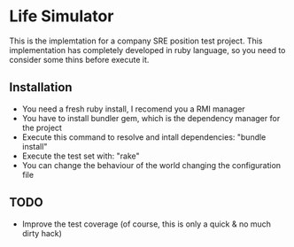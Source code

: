 # Life Simulator

This is the implemtation for a company SRE position test project. This implementation has completely developed in ruby language,
so you need to consider some thins before execute it.


## Installation

- You need a fresh ruby install, I recomend you a RMI manager
- You have to install bundler gem, which is the dependency manager for the project 
- Execute this command to resolve and intall dependencies: "bundle install"
- Execute the test set with: "rake"
- You can change the behaviour of the world changing the configuration file

## TODO

- Improve the test coverage (of course, this is only a quick & no much dirty hack)
